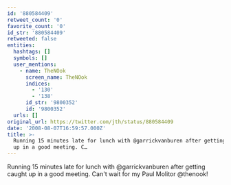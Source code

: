 ```yaml
---
id: '880584409'
retweet_count: '0'
favorite_count: '0'
id_str: '880584409'
retweeted: false
entities:
  hashtags: []
  symbols: []
  user_mentions:
    - name: TheNOok
      screen_name: TheNOok
      indices:
        - '130'
        - '138'
      id_str: '9800352'
      id: '9800352'
  urls: []
original_url: https://twitter.com/jth/status/880584409
date: '2008-08-07T16:59:57.000Z'
title: >-
  Running 15 minutes late for lunch with @garrickvanburen after getting caught
  up in a good meeting. C…
---
```


Running 15 minutes late for lunch with @garrickvanburen after getting caught up in a good meeting. Can't wait for my Paul Molitor @thenook!